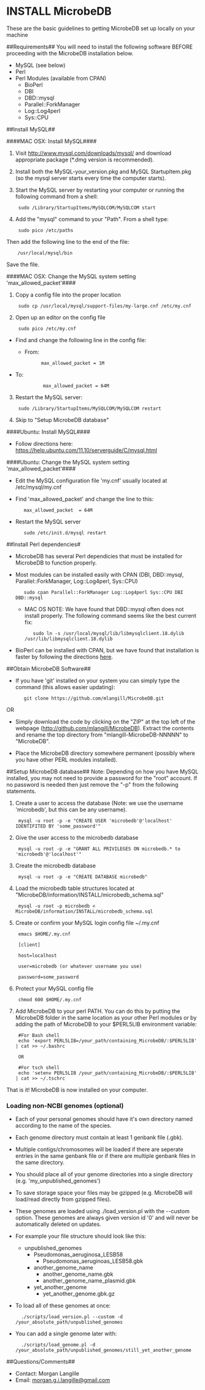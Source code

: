 INSTALL MicrobeDB
=
These are the basic guidelines to getting MicrobeDB set up locally on your machine

##Requirements##
You will need to install the following software BEFORE proceeding with the MicrobeDB installation below. 

* MySQL (see below)
* Perl
* Perl Modules (available from CPAN)
    * BioPerl
    * DBI
    * DBD::mysql
    * Parallel::ForkManager
    * Log::Log4perl
    * Sys::CPU

##Install MySQL##

####MAC OSX: Install MySQL####
1. Visit http://www.mysql.com/downloads/mysql/ and download appropriate package (*.dmg version is recommended).

2. Install both the MySQL-your_version.pkg and MySQL StartupItem.pkg (so the mysql server starts every time the computer starts). 

3. Start the MySQL server by restarting your computer or running the following command from a shell:

        sudo /Library/StartupItems/MySQLCOM/MySQLCOM start

4. Add the "mysql" command to your "Path". From a shell type:
    
        sudo pico /etc/paths

Then add the following line to the end of the file:

        /usr/local/mysql/bin

Save the file.

####MAC OSX: Change the MySQL system setting 'max_allowed_packet'####

1. Copy a config file into the proper location

        sudo cp /usr/local/mysql/support-files/my-large.cnf /etc/my.cnf

2. Open up an editor on the config file

        sudo pico /etc/my.cnf

* Find and change the following line in the config file:
    * From:

                max_allowed_packet = 1M

* To:

                max_allowed_packet = 64M

3. Restart the MySQL server:

        sudo /Library/StartupItems/MySQLCOM/MySQLCOM restart

4. Skip to "Setup MicrobeDB database"

####Ubuntu: Install MySQL####
* Follow directions here: https://help.ubuntu.com/11.10/serverguide/C/mysql.html

####Ubuntu: Change the MySQL system setting 'max_allowed_packet'####

* Edit the MySQL configuration file 'my.cnf' usually located at /etc/mysql/my.cnf 

* Find 'max_allowed_packet' and change the line to this:

         max_allowed_packet  = 64M

* Restart the MySQL server 
  
         sudo /etc/init.d/mysql restart

##Install Perl dependencies#

* MicrobeDB has several Perl dependicies that must be installed for MicrobeDB to function properly.

* Most modules can be installed easily with CPAN (DBI, DBD::mysql, Parallel::ForkManager, Log::Log4perl, Sys::CPU)
    
	     sudo cpan Parallel::ForkManager Log::Log4perl Sys::CPU DBI DBD::mysql
	
    * MAC OS NOTE: We have found that DBD::mysql often does not install properly. The following command seems like the best current fix:

             sudo ln -s /usr/local/mysql/lib/libmysqlclient.18.dylib /usr/lib/libmysqlclient.18.dylib
	
* BioPerl can be installed with CPAN, but we have found that installation is faster by following the directions [here](http://www.bioperl.org/wiki/Installing_Bioperl_for_Unix#INSTALLING_BIOPERL_THE_EASY_WAY_USING_Build.PL).

##Obtain MicrobeDB Software##

* If you have 'git' installed on your system you can simply type the command (this allows easier updating):
         
         git clone https://github.com/mlangill/MicrobeDB.git

OR

* Simply download the code by clicking on the "ZIP" at the top left of the webpage (http://github.com/mlangill/MicrobeDB). Extract the contents and rename the top directory from "mlangill-MicrobeDB-NNNNN" to "MicrobeDB".

* Place the MicrobeDB directory somewhere permanent (possibly where you have other PERL modules installed).

##Setup MicrobeDB database##
Note: Depending on how you have MySQL installed, you may not need to provide a password for the "root" account. If no password is needed then just remove the "-p" from the following statements.  

1. Create a user to access the database (Note: we use the username 'microbedb', but this can be any username).

        mysql -u root -p -e "CREATE USER 'microbedb'@'localhost' IDENTIFITED BY 'some_password'"

2. Give the user access to the microbedb database

        mysql -u root -p -e "GRANT ALL PRIVILEGES ON microbedb.* to 'microbedb'@'localhost'"

2. Create the microbedb database

        mysql -u root -p -e "CREATE DATABASE microbedb"

3. Load the microbedb table structures located at "MicrobeDB/information/INSTALL/microbedb_schema.sql"

        mysql -u root -p microbedb < MicrobeDB/information/INSTALL/microbedb_schema.sql

4. Create or confirm your MySQL login config file ~/.my.cnf

        emacs $HOME/.my.cnf

        [client]

        host=localhost

        user=microbedb (or whatever username you use)

        password=some_password

5. Protect your MySQL config file

        chmod 600 $HOME/.my.cnf

6. Add MicrobeDB to your perl PATH. You can do this by putting the MicrobeDB folder in the same location as your other Perl modules or by adding the path of MicrobeDB to your $PERL5LIB environment variable:
        
        #For Bash shell 
        echo 'export PERL5LIB=/your_path/containing_MicrobeDB/:$PERL5LIB' | cat >> ~/.bashrc

        OR

        #For tsch shell
        echo 'setenv PERL5LIB /your_path/containing_MicrobeDB/:$PERL5LIB' | cat >> ~/.tschrc

That is it! MicrobeDB is now installed on your computer.


### Loading non-NCBI genomes (optional) ###
* Each of your personal genomes should have it's own directory named according to the name of the species. 

* Each genome directory must contain at least 1 genbank file (.gbk). 

* Multiple contigs/chromosomes will be loaded if there are seperate entries in the same genbank file or if there are multiple genbank files in the same directory. 

* You should place all of your genome directories into a single directory (e.g. 'my_unpublished_genomes')

* To save storage space your files may be gzipped (e.g. MicrobeDB will load/read directly from gzipped files). 

* These genomes are loaded using ./load_version.pl with the --custom option. These genomes are always given version id '0' and will never be automatically deleted on updates. 

* For example your file structure should look like this:

    * unpublished_genomes
        * Pseudomonas_aeruginosa_LESB58
            * Pseudomonas_aeruginoas_LESB58.gbk
        * another_genome_name
            * another_genome_name.gbk
            * another_genome_name_plasmid.gbk
        * yet_another_genome
            * yet_another_genome.gbk.gz

* To load all of these genomes at once:
  
        ./scripts/load_version.pl --custom -d /your_absolute_path/unpublished_genomes

* You can add a single genome later with:

        ./scripts/load_genome.pl -d /your_absolute_path/unpublished_genomes/still_yet_another_genome

##Questions/Comments##
* Contact: Morgan Langille
* Email: morgan.g.i.langille@gmail.com
